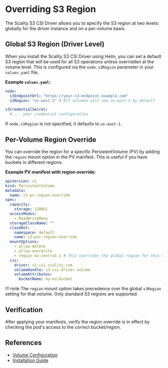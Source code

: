 # Overriding S3 Region

The Scality S3 CSI Driver allows you to specify the S3 region at two levels: globally for the driver instance and on a per-volume basis.

## Global S3 Region (Driver Level)

When you install the Scality S3 CSI Driver using Helm, you can set a default S3 region that will be used for all S3 operations unless overridden at the volume level.
This is configured via the `node.s3Region` parameter in your `values.yaml` file.

**Example `values.yaml`:**

```yaml
node:
  s3EndpointUrl: "https://your-s3-endpoint.example.com"
  s3Region: "us-west-2" # All volumes will use us-west-2 by default

s3CredentialSecret:
  # ... your credential configuration
```

If `node.s3Region` is not specified, it defaults to `us-east-1`.

## Per-Volume Region Override

You can override the region for a specific PersistentVolume (PV) by adding the `region` mount option in the PV manifest. This is useful if you have buckets in different regions.

**Example PV manifest with region override:**

```yaml
apiVersion: v1
kind: PersistentVolume
metadata:
  name: s3-pv-region-override
spec:
  capacity:
    storage: 1200Gi
  accessModes:
    - ReadWriteMany
  storageClassName: ""
  claimRef:
    namespace: default
    name: s3-pvc-region-override
  mountOptions:
    - allow-delete
    - allow-overwrite
    - region eu-central-1 # This overrides the global region for this volume
  csi:
    driver: s3.csi.scality.com
    volumeHandle: s3-csi-driver-volume
    volumeAttributes:
      bucketName: my-eu-bucket
```

!!! note
    The `region` mount option takes precedence over the global `s3Region` setting for that volume.
    Only standard S3 regions are supported.

## Verification

After applying your manifests, verify the region override is in effect by checking the pod's access to the correct bucket/region.

## References

- [Volume Configuration](../configuration/volume-configuration.md)
- [Installation Guide](../driver-deployment/detailed-installation.md)
